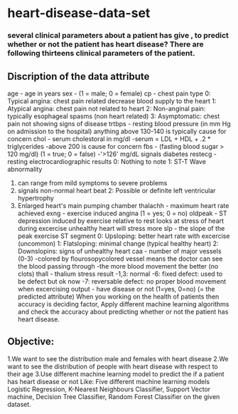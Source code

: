 # heart-disease-data-set
### several clinical parameters about a patient has give , to predict whether or not the patient has heart disease? There are following thirteens clinical parameters of the patient.
## Discription of the data attribute
age - age in years
sex - (1 = male; 0 = female)
cp - chest pain type 0: Typical angina: chest pain related decrease blood supply to the heart 1: Atypical angina: chest pain not related to heart 2: Non-anginal pain: typically esophageal spasms (non heart related) 3: Asymptomatic: chest pain not showing signs of disease
trtbps - resting blood pressure (in mm Hg on admission to the hospital) anything above 130-140 is typically cause for concern
chol - serum cholestoral in mg/dl -serum = LDL + HDL + .2 * triglycerides
-above 200 is cause for concern
fbs - (fasting blood sugar > 120 mg/dl) (1 = true; 0 = false) -'>126' mg/dL signals diabetes
restecg - resting electrocardiographic results 0: Nothing to note 1: ST-T Wave abnormality
 1. can range from mild symptoms to severe problems
 2. signals non-normal heart beat
2: Possible or definite left ventricular hypertrophy
 1. Enlarged heart&#39;s main pumping chamber
thalachh - maximum heart rate achieved
exng - exercise induced angina (1 = yes; 0 = no)
oldpeak - ST depression induced by exercise relative to rest looks at stress of heart during excercise unhealthy heart will stress more
slp - the slope of the peak exercise ST segment 0: Upsloping: better heart rate with excercise (uncommon) 1: Flatsloping: minimal change (typical healthy heart) 2: Downslopins: signs of unhealthy heart
caa - number of major vessels (0-3) -colored by flourosopycolored vessel means the doctor can see the blood passing through -the more blood movement the better (no clots)
thall - thalium stress result -1,3: normal -6: fixed defect: used to be defect but ok now -7: reversable defect: no proper blood movement when excercising
output - have disease or not (1=yes, 0=no) (= the predicted attribute) When you working on the health of patients then accuracy is deciding factor, Apply different machine learning algorithms and check the accuracy about predicting whether or not the patient has heart disease.

## Objective:
1.We want to see the distribution male and females with heart disease
2.We want to see the distribution of people with heart disease with respect to their age
3.Use different machine learning model to predict the if a patient has heart disease or not
Like: Five different machine learning models Logistic Regression, K-Nearest Neighbours Classifier, Support Vector machine, Decision Tree Classifier, Random Forest Classifier on the given dataset.
